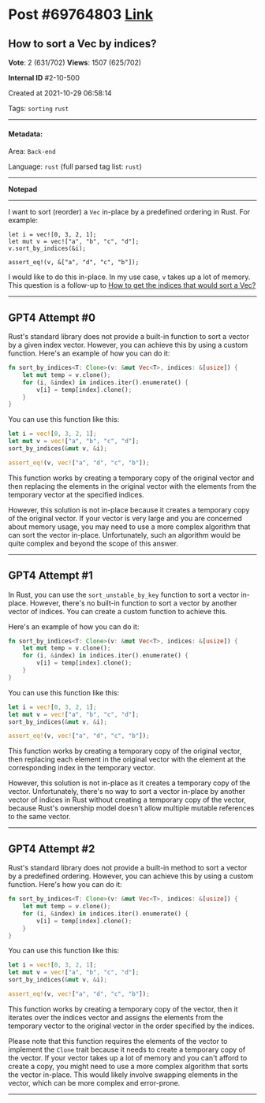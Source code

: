 
# Post \#69764803 [Link](https://stackoverflow.com/questions/69764803/)

## How to sort a Vec by indices?

**Vote**: 2 (631/702) **Views**: 1507 (625/702) 

**Internal ID** \#2-10-500

Created at 2021-10-29 06:58:14

Tags: `sorting` `rust`

----------

#### Metadata:

Area: `Back-end`

Language: `rust` (full parsed tag list: `rust`)

----------

**Notepad**


----------

I want to sort (reorder) a `Vec` in-place by a predefined ordering in Rust.
For example:
```
let i = vec![0, 3, 2, 1];
let mut v = vec!["a", "b", "c", "d"];
v.sort_by_indices(&i);

assert_eq!(v, &["a", "d", "c", "b"]);
```

I would like to do this in-place. In my use case, `v` takes up a lot of memory.
This question is a follow-up to [How to get the indices that would sort a Vec?](https://stackoverflow.com/q/69764050/5299417)


----------
        
## GPT4 Attempt \#0

Rust's standard library does not provide a built-in function to sort a vector by a given index vector. However, you can achieve this by using a custom function. Here's an example of how you can do it:

```rust
fn sort_by_indices<T: Clone>(v: &mut Vec<T>, indices: &[usize]) {
    let mut temp = v.clone();
    for (i, &index) in indices.iter().enumerate() {
        v[i] = temp[index].clone();
    }
}
```

You can use this function like this:

```rust
let i = vec![0, 3, 2, 1];
let mut v = vec!["a", "b", "c", "d"];
sort_by_indices(&mut v, &i);

assert_eq!(v, vec!["a", "d", "c", "b"]);
```

This function works by creating a temporary copy of the original vector and then replacing the elements in the original vector with the elements from the temporary vector at the specified indices.

However, this solution is not in-place because it creates a temporary copy of the original vector. If your vector is very large and you are concerned about memory usage, you may need to use a more complex algorithm that can sort the vector in-place. Unfortunately, such an algorithm would be quite complex and beyond the scope of this answer.

--------

## GPT4 Attempt \#1

In Rust, you can use the `sort_unstable_by_key` function to sort a vector in-place. However, there's no built-in function to sort a vector by another vector of indices. You can create a custom function to achieve this.

Here's an example of how you can do it:

```rust
fn sort_by_indices<T: Clone>(v: &mut Vec<T>, indices: &[usize]) {
    let mut temp = v.clone();
    for (i, &index) in indices.iter().enumerate() {
        v[i] = temp[index].clone();
    }
}
```

You can use this function like this:

```rust
let i = vec![0, 3, 2, 1];
let mut v = vec!["a", "b", "c", "d"];
sort_by_indices(&mut v, &i);

assert_eq!(v, vec!["a", "d", "c", "b"]);
```

This function works by creating a temporary copy of the original vector, then replacing each element in the original vector with the element at the corresponding index in the temporary vector.

However, this solution is not in-place as it creates a temporary copy of the vector. Unfortunately, there's no way to sort a vector in-place by another vector of indices in Rust without creating a temporary copy of the vector, because Rust's ownership model doesn't allow multiple mutable references to the same vector.

--------

## GPT4 Attempt \#2

Rust's standard library does not provide a built-in method to sort a vector by a predefined ordering. However, you can achieve this by using a custom function. Here's how you can do it:

```rust
fn sort_by_indices<T: Clone>(v: &mut Vec<T>, indices: &[usize]) {
    let mut temp = v.clone();
    for (i, &index) in indices.iter().enumerate() {
        v[i] = temp[index].clone();
    }
}
```

You can use this function like this:

```rust
let i = vec![0, 3, 2, 1];
let mut v = vec!["a", "b", "c", "d"];
sort_by_indices(&mut v, &i);

assert_eq!(v, vec!["a", "d", "c", "b"]);
```

This function works by creating a temporary copy of the vector, then it iterates over the indices vector and assigns the elements from the temporary vector to the original vector in the order specified by the indices.

Please note that this function requires the elements of the vector to implement the `Clone` trait because it needs to create a temporary copy of the vector. If your vector takes up a lot of memory and you can't afford to create a copy, you might need to use a more complex algorithm that sorts the vector in-place. This would likely involve swapping elements in the vector, which can be more complex and error-prone.

--------
